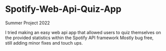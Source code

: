 # Spotify-Web-Api-Quiz-App
Summer Project 2022

I tried making an easy web api app that allowed users to quiz themselves on the provided statistics within the Spotify API framework
Mostly bug free, still adding minor fixes and touch ups.
